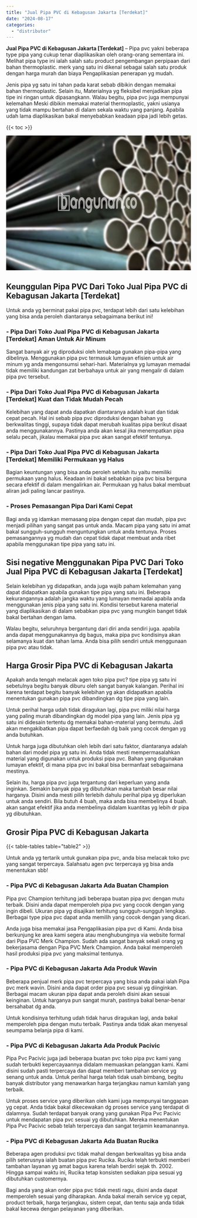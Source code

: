 ```yaml
---
title: "Jual Pipa PVC di Kebagusan Jakarta [Terdekat]"
date: "2024-08-17"
categories: 
  - "distributor"
---
```


**Jual Pipa PVC di Kebagusan Jakarta \[Terdekat\]** – Pipa pvc yakni beberapa type pipa yang cukup tenar diaplikasikan oleh orang-orang sementara ini. Melihat pipa type ini ialah salah satu product pengembangan perpipaan dari bahan thermoplastic. merk yang satu ini dikenal sebagai salah satu produk dengan harga murah dan biaya Pengaplikasian penerapan yg mudah.

Jenis pipa yg satu ini tahan pada karat sebab dibikin dengan memakai bahan thermoplastic. Selain itu, Materialnya yg fleksibel menjadikan pipa tipe ini ringan untuk dipasangkann. Walau begitu, pipa pvc juga mempunyai kelemahan Meski dibikin memakai material thermoplastic, yakni usianya yang tidak mampu bertahan di dalam sekala waktu yang panjang. Apabila udah lama diaplikasikan bakal menyebabkan keadaan pipa jadi lebih getas.

{{< toc >}}

![Jual Pipa PVC di Kebagusan Jakarta [Terdekat]](/images/jaul-pipa-pvc-37.png)

## Keunggulan Pipa PVC Dari Toko Jual Pipa PVC di Kebagusan Jakarta \[Terdekat\]

Untuk anda yg berminat pakai pipa pvc, terdapat lebih dari satu kelebihan yang bisa anda peroleh diantaranya sebagaimana berikut ini!

### \- Pipa Dari Toko Jual Pipa PVC di Kebagusan Jakarta \[Terdekat\] Aman Untuk Air Minum

Sangat banyak air yg diproduksi oleh lemabaga gunakan pipa-pipa yang dibelinya. Menggunakan pipa pvc termasuk lumayan efisien untuk air minum yg anda mengonsumsi sehari-hari. Materialnya yg lumayan memadai tidak memiliki kandungan zat berbahaya untuk air yang mengalir di dalam pipa pvc tersebut.

### \- Pipa Dari Toko Jual Pipa PVC di Kebagusan Jakarta \[Terdekat\] Kuat dan Tidak Mudah Pecah

Kelebihan yang dapat anda dapatkan diantaranya adalah kuat dan tidak cepat pecah. Hal ini sebab pipa pvc diproduksi dengan bahan yg berkwalitas tinggi, supaya tidak dapat merubah kualitas pipa berikut disaat anda menggunakannya. Pastinya anda akan kesal jika menempatkan pipa selalu pecah, jikalau memakai pipa pvc akan sangat efektif tentunya.

### \- Pipa Dari Toko Jual Pipa PVC di Kebagusan Jakarta \[Terdekat\] Memiliki Permukaan yg Halus

Bagian keuntungan yang bisa anda peroleh setelah itu yaitu memiliki permukaan yang halus. Keadaan ini bakal sebabkan pipa pvc bisa berguna secara efektif di dalam mengalirkan air. Permukaan yg halus bakal membuat aliran jadi paling lancar pastinya.

### \- Proses Pemasangan Pipa Dari Kami Cepat

Bagi anda yg idamkan memasang pipa dengan cepat dan mudah, pipa pvc menjadi pilihan yang sangat pas untuk anda. Macam pipa yang satu ini amat bakal sungguh-sungguh menguntungkan untuk anda tentunya. Proses pemasangannya yg mudah dan cepat tidak dapat membuat anda ribet apabila menggunakan tipe pipa yang satu ini.

## Sisi negative Menggunakan Pipa PVC Dari Toko Jual Pipa PVC di Kebagusan Jakarta \[Terdekat\]

Selain kelebihan yg didapatkan, anda juga wajib paham kelemahan yang dapat didapatkan apabila gunakan tipe pipa yang satu ini. Beberapa kekurangannya adalah jangka waktu yang lumayan memadai apabila anda menggunakan jenis pipa yang satu ini. Kondisi tersebut karena material yang diaplikasikan di dalam sebabkan pipa pvc yang mungkin banget tidak bakal bertahan dengan lama.

Walau begitu, seluruhnya bergantung dari diri anda sendiri juga. apabila anda dapat menggunakannya dg bagus, maka pipa pvc kondisinya akan selamanya kuat dan tahan lama. Anda bisa pilih sendiri untuk menggunaan pipa pvc atau tidak.

## Harga Grosir Pipa PVC di Kebagusan Jakarta

Apakah anda tengah melacak agen toko pipa pvc? tipe pipa yg satu ini sebetulnya begitu banyak diburu oleh sangat banyak kalangan. Perihal ini karena terdapat begitu banyak kelebihan yg akan didapatkan apabila menentukan gunakan pipa pvc dibandingkan dg tipe pipa yang lain.

Untuk perihal harga udah tidak diragukan lagi, pipa pvc miliki nilai harga yang paling murah dibandingkan dg model pipa yang lain. Jenis pipa yg satu ini didesain tertentu dg memakai bahan-material yang bermutu. Jadi akan mengakibatkan pipa dapat berfaedah dg baik yang cocok dengan yg anda butuhkan.

Untuk harga juga dibutuhkan oleh lebih dari satu faktor, diantaranya adalah bahan dari model pipa yg satu ini. Anda tidak mesti mempermasalahkan material yang digunakan untuk produksi pipa pvc. Bahan yang digunakan lumayan efektif, di mana pipa pvc ini bakal bisa bermanfaat sebagaimana mestinya.

Selain itu, harga pipa pvc juga tergantung dari keperluan yang anda inginkan. Semakin banyak pipa yg dibutuhkan maka tambah besar nilai harganya. Disini anda mesti pilih terlebih dahulu perihal pipa yg diperlukan untuk anda sendiri. Bila butuh 4 buah, maka anda bisa membelinya 4 buah. akan sangat efektif jika anda membelinya didalam kuantitas yg lebih dr pipa yg dibutuhkan.

## Grosir Pipa PVC di Kebagusan Jakarta

{{< table-tables table="table2" >}}

Untuk anda yg tertarik untuk gunakan pipa pvc, anda bisa melacak toko pvc yang sangat terpercaya. Salahsatu agen pvc terpercaya yg bisa anda menentukan sbb!

### \- Pipa PVC di Kebagusan Jakarta Ada Buatan Champion

Pipa pvc Champion terhitung jadi beberapa buatan pipa pvc dengan mutu terbaik. Disini anda dapat memperoleh pipa pvc yang cocok dengan yang ingin dibeli. Ukuran pipa yg disajikan terhitung sungguh-sungguh lengkap. Berbagai type pipa pvc dapat anda memilih yang cocok dengan yang dicari.

Anda juga bisa memakai jasa Pengaplikasian pipa pvc di Kami. Anda bisa berkunjung ke area kami segera atau menghubunginya via website formal dari Pipa PVC Merk Champion. Sudah ada sangat banyak sekali orang yg bekerjasama dengan Pipa PVC Merk Champion. Anda bakal memperoleh hasil produksi pipa pvc yang maksimal tentunya.

### \- Pipa PVC di Kebagusan Jakarta Ada Produk Wavin

Beberapa penjual merk pipa pvc terpercaya yang bisa anda pakai ialah Pipa pvc merk wavin. Disini anda dapat order pipa pvc sesuai yg diinginkan. Berbagai macam ukuran pipa dapat anda peroleh disini akan sesuai keinginan. Untuk harganya pun sangat murah, pastinya bakal benar-benar bersahabat dg anda.

Untuk kondisinya terhitung udah tidak harus diragukan lagi, anda bakal memperoleh pipa dengan mutu terbaik. Pastinya anda tidak akan menyesal seumpama belanja pipa di kami.

### \- Pipa PVC di Kebagusan Jakarta Ada Produk Pacivic

Pipa Pvc Pacivic juga jadi beberapa buatan pvc toko pipa pvc kami yang sudah terbukti kepercayaannya didalam memuaskan pelanggan kami. Kami disini sudah pasti terpercaya dan dapat memberi tambahan service yg senang untuk anda. Untuk perihal harga telah tidak usah bimbang, begitu banyak distributor yang menawarkan harga terjangkau namun kamilah yang terbaik.

Untuk proses service yang diberikan oleh kami juga mempunyai tanggapan yg cepat. Anda tidak bakal dikecewakan dg proses service yang terdapat di dalamnya. Sudah terdapat banyak orang yang gunakan Pipa Pvc Pacivic untuk mendapatan pipa pvc sesuai yg dibutuhkan. Mereka menentukan Pipa Pvc Pacivic sebab telah terpercaya dan sangat terjamin keamanannya.

### \- Pipa PVC di Kebagusan Jakarta Ada Buatan Rucika

Beberapa agen produksi pvc tidak mahal dengan berkwalitas yg bisa anda pilih seterusnya ialah buatan pipa pvc Rucika. Rucika telah terbukti memberi tambahan layanan yg amat bagus karena telah berdiri sejak th. 2002. Hingga sampai waktu ini, Rucika tetap konsisten sediakan pipa sesuai yg dibutuhkan customernya.

Bagi anda yang akan order pipa pvc tidak mesti ragu, disini anda dapat memperoleh sesuai yang diharapkan. Anda bakal meraih service yg cepat, product terbaik, harga terjangkau, sistem cepat, dan tentu saja anda tidak bakal kecewa dengan pelayanan yang diberikan.
